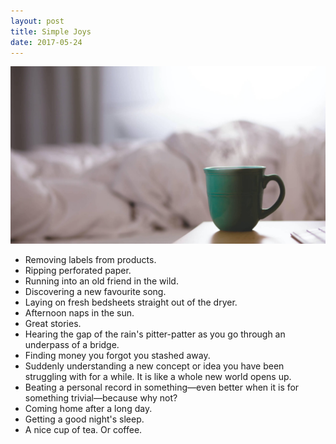 ```yaml
---
layout: post
title: Simple Joys
date: 2017-05-24
---
```


![](/assets/posts/2017-05-24-simple-joys.jpg)

- Removing labels from products.
- Ripping perforated paper.
- Running into an old friend in the wild.
- Discovering a new favourite song.
- Laying on fresh bedsheets straight out of the dryer.
- Afternoon naps in the sun.
- Great stories.
- Hearing the gap of the rain's pitter-patter as you go through an underpass of a bridge.
- Finding money you forgot you stashed away.
- Suddenly understanding a new concept or idea you have been struggling with for a while. It is like a whole new world opens up.
- Beating a personal record in something—even better when it is for something trivial—because why not?
- Coming home after a long day.
- Getting a good night's sleep.
- A nice cup of tea. Or coffee.
